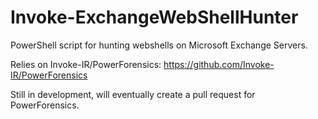 # Invoke-ExchangeWebShellHunter
PowerShell script for hunting webshells on Microsoft Exchange Servers.

Relies on Invoke-IR/PowerForensics: https://github.com/Invoke-IR/PowerForensics

Still in development, will eventually create a pull request for PowerForensics.
